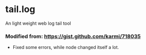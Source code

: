 # tail.log
An light weight web log tail tool

### Modified from: https://gist.github.com/karmi/718035

* Fixed some errors, while node changed itself a lot.
